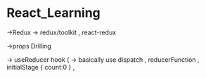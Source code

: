 # React_Learning
->Redux -> redux/toolkit , react-redux


->props Drilling


-> useReducer hook ( -> basically use dispatch , reducerFunction , initialStage { count:0 } , 
